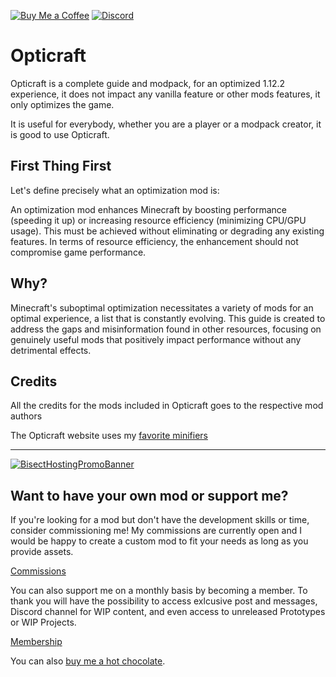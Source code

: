 [![Buy Me a Coffee](https://cdn.jsdelivr.net/npm/@intergrav/devins-badges@3/assets/cozy/donate/buymeacoffee-singular_vector.svg)](https://www.buymeacoffee.com/desoroxxx)
[![Discord](https://cdn.jsdelivr.net/npm/@intergrav/devins-badges@3/assets/cozy/social/discord-plural_vector.svg)](https://discord.gg/hKpUYx7VwS)

# Opticraft

Opticraft is a complete guide and modpack, for an optimized 1.12.2 experience, it does not impact any vanilla feature or other mods features, it only optimizes the game.

It is useful for everybody, whether you are a player or a modpack creator, it is good to use Opticraft.

## First Thing First

Let's define precisely what an optimization mod is:

An optimization mod enhances Minecraft by boosting performance (speeding it up) or increasing resource efficiency (minimizing CPU/GPU usage).
This must be achieved without eliminating or degrading any existing features. In terms of resource efficiency, the enhancement should not compromise game performance.

## Why?

Minecraft's suboptimal optimization necessitates a variety of mods for an optimal experience, a list that is constantly evolving. 
This guide is created to address the gaps and misinformation found in other resources, focusing on genuinely useful mods that positively impact performance without any detrimental effects.

## Credits

All the credits for the mods included in Opticraft goes to the respective mod authors

The Opticraft website uses my [favorite minifiers](https://github.com/stars/Desoroxxx/lists/minifiers)

---

[![BisectHostingPromoBanner](https://www.bisecthosting.com/partners/custom-banners/d410513a-9aee-467a-96eb-88eb0976af9d.webp)](https://bisecthosting.com/Desoroxxx?r=Opticraft+GitHub)

## Want to have your own mod or support me?

If you're looking for a mod but don't have the development skills or time, consider commissioning me!
My commissions are currently open and I would be happy to create a custom mod to fit your needs as long as you provide assets.

[Commissions]

You can also support me on a monthly basis by becoming a member.
To thank you will have the possibility to access exlcusive post and messages, Discord channel for WIP content, and even access to unreleased Prototypes or WIP Projects.

[Membership]

You can also [buy me a hot chocolate].

[Commissions]: https://www.buymeacoffee.com/desoroxxx/commissions
[Membership]: https://www.buymeacoffee.com/desoroxxx/membership
[buy me a hot chocolate]: https://www.buymeacoffee.com/desoroxxx
